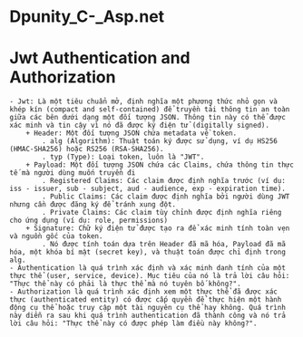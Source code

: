 # Dpunity_C-_Asp.net
# Jwt Authentication and Authorization
    - Jwt: Là một tiêu chuẩn mở, định nghĩa một phương thức nhỏ gọn và khép kín (compact and self-contained) để truyền tải thông tin an toàn giữa các bên dưới dạng một đối tượng JSON. Thông tin này có thể được xác minh và tin cậy vì nó đã được ký điện tử (digitally signed).
        + Header: Một đối tượng JSON chứa metadata về token.
            . alg (Algorithm): Thuật toán ký được sử dụng, ví dụ HS256 (HMAC-SHA256) hoặc RS256 (RSA-SHA256).
            . typ (Type): Loại token, luôn là "JWT".
        + Payload: Một đối tượng JSON chứa các Claims, chứa thông tin thực tế mà người dùng muốn truyền đi
            . Registered Claims: Các claim được định nghĩa trước (ví dụ: iss - issuer, sub - subject, aud - audience, exp - expiration time).
            . Public Claims: Các claim được định nghĩa bởi người dùng JWT nhưng cần được đăng ký để tránh xung đột.
            . Private Claims: Các claim tùy chỉnh được định nghĩa riêng cho ứng dụng (ví dụ: role, permissions)
        + Signature: Chữ ký điện tử được tạo ra để xác minh tính toàn vẹn và nguồn gốc của token.
            . Nó được tính toán dựa trên Header đã mã hóa, Payload đã mã hóa, một khóa bí mật (secret key), và thuật toán được chỉ định trong alg.
    - Authentication là quá trình xác định và xác minh danh tính của một thực thể (user, service, device). Mục tiêu của nó là trả lời câu hỏi: "Thực thể này có phải là thực thể mà nó tuyên bố không?".
    - Authorization là quá trình xác định xem một thực thể đã được xác thực (authenticated entity) có được cấp quyền để thực hiện một hành động cụ thể hoặc truy cập một tài nguyên cụ thể hay không. Quá trình này diễn ra sau khi quá trình authentication đã thành công và nó trả lời câu hỏi: "Thực thể này có được phép làm điều này không?".